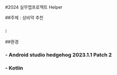 #2024 실무앱프로젝트 Helper

##주제 : 상비약 추천
### : 

##환경
### - Android studio hedgehog 2023.1.1 Patch 2
### - Kotlin
